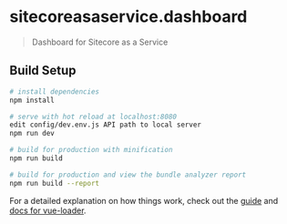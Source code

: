 # sitecoreasaservice.dashboard

> Dashboard for Sitecore as a Service

## Build Setup

``` bash
# install dependencies
npm install

# serve with hot reload at localhost:8080
edit config/dev.env.js API path to local server
npm run dev

# build for production with minification
npm run build

# build for production and view the bundle analyzer report
npm run build --report
```

For a detailed explanation on how things work, check out the [guide](http://vuejs-templates.github.io/webpack/) and [docs for vue-loader](http://vuejs.github.io/vue-loader).
